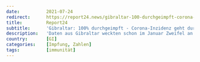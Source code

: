```yaml
---
date:          2021-07-24
redirect:      https://report24.news/gibraltar-100-durchgeimpft-corona-inzidenz-geht-durch-die-decke/
title:         Report24
subtitle:      'Gibraltar: 100% durchgeimpft - Corona-Inzidenz geht durch die Decke'
description:   'Daten aus Gibraltar weckten schon im Januar Zweifel an der Sicherheit der Impfstoffe. Nun beweisen sie auch noch die mangelnde Wirksamkeit...'
country:       [GI]
categories:    [Impfung, Zahlen]
tags:          [immunität]
---
```

